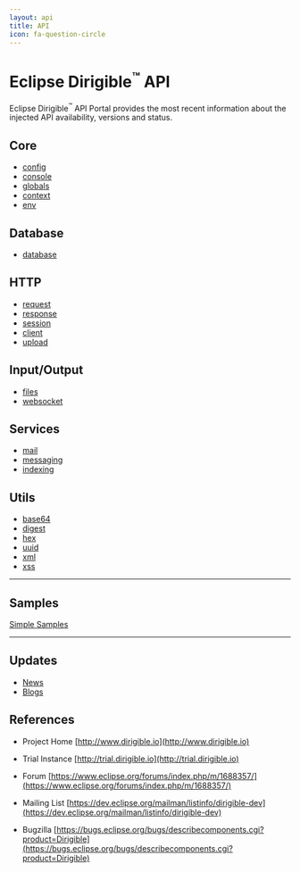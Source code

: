 ```yaml
---
layout: api
title: API
icon: fa-question-circle
---
```


Eclipse Dirigible<sup>&trade;</sup> API
===

Eclipse Dirigible<sup>&trade;</sup> API Portal provides the most recent information about the injected API availability, versions and status.

Core
---

* [config](config.html)
* [console](console.html)
* [globals](globals.html)
* [context](context.html)
* [env](env.html)


Database
---

* [database](database.html)


HTTP
---

* [request](http_request.html)
* [response](http_response.html)
* [session](http_session.html)
* [client](http_client.html)
* [upload](http_upload.html)


Input/Output
---

* [files](files.html)
* [websocket](websocket.html)


Services
---

* [mail](mail.html)
* [messaging](messaging.html)
* [indexing](indexing.html)

Utils
---

* [base64](utils_base64.html)
* [digest](utils_digest.html)
* [hex](utils_hex.html)
* [uuid](utils_uuid.html)
* [xml](utils_xml.html)
* [xss](utils_xss.html)


---

Samples
---

[Simple Samples](../samples/index.html)


---

Updates
---

* [News](/news.html)
* [Blogs](/blogs.html)

References
---

- Project Home
[http://www.dirigible.io](http://www.dirigible.io)

- Trial Instance
[http://trial.dirigible.io](http://trial.dirigible.io)

- Forum
[https://www.eclipse.org/forums/index.php/m/1688357/](https://www.eclipse.org/forums/index.php/m/1688357/)

- Mailing List
[https://dev.eclipse.org/mailman/listinfo/dirigible-dev](https://dev.eclipse.org/mailman/listinfo/dirigible-dev)

- Bugzilla
[https://bugs.eclipse.org/bugs/describecomponents.cgi?product=Dirigible](https://bugs.eclipse.org/bugs/describecomponents.cgi?product=Dirigible)

